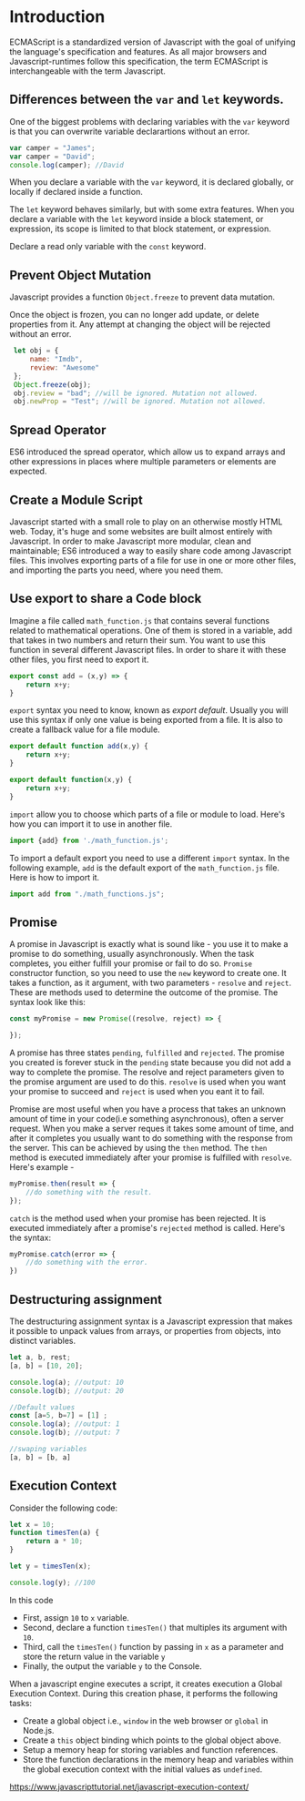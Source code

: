 # Introduction
ECMAScript is a standardized version of Javascript with the goal of unifying the language's specification and features. As all major browsers and Javascript-runtimes follow this specification, the term ECMAScript is interchangeable with the term Javascript.

## Differences between the `var` and `let` keywords.
One of the biggest problems with declaring variables with the `var` keyword is that you can overwrite variable declarartions without an error.

```javascript
var camper = "James";
var camper = "David";
console.log(camper); //David
```
When you declare a variable with the `var` keyword, it is declared globally, or locally if declared inside a function.

The `let` keyword behaves similarly, but with some extra features. When you declare a variable with the `let` keyword inside a block statement, or expression, its scope is limited to that block statement, or expression.

Declare a read only variable with the `const` keyword.

## Prevent Object Mutation
Javascript provides a function `Object.freeze` to prevent data mutation.

Once the object is frozen, you can no longer add update, or delete properties from it. Any attempt at changing the object will be rejected without an error.

```javascript
 let obj = {
     name: "Imdb",
     review: "Awesome"
 };
 Object.freeze(obj);
 obj.review = "bad"; //will be ignored. Mutation not allowed.
 obj.newProp = "Test"; //will be ignored. Mutation not allowed.
 ```

## Spread Operator
ES6 introduced the spread operator, which allow us to expand arrays and other expressions in places where multiple parameters or elements are expected.

## Create a Module Script
Javascript started with a small role to play on an otherwise mostly HTML web. Today, it's huge and some websites are built almost entirely with Javascript. In order to make Javascript more modular, clean and maintainable; ES6 introduced a way to easily share code among Javascript files. This involves exporting parts of a file for use in one or more other files, and importing the parts you need, where you need them.

## Use export to share a Code block
Imagine a file called `math_function.js` that contains several functions related to mathematical operations. One of them is stored in a variable, add that takes in two numbers and return their sum. You want to use this function in several different Javascript files. In order to share it with these other files, you first need to export it.

```javascript   
export const add = (x,y) => {
    return x+y;
}
```

`export` syntax you need to know, known as _export default_. Usually you will use this syntax if only one value is being exported from a file. It is also to create a fallback value for a file module.

```javascript
export default function add(x,y) {
    return x+y;
}

export default function(x,y) {
    return x+y;
}
```

`import` allow you to choose which parts of a file or module to load. Here's how you can import it to use in another file.

```javascript
import {add} from './math_function.js';
```
To import a default export you need to use a different `import` syntax. In the following example, `add` is the default export of the `math_function.js` file. Here is how to import it.

```javascript
import add from "./math_functions.js";
```

## Promise
A promise in Javascript is exactly what is sound like - you use it to make a promise to do something, usually asynchronously. When the task completes, you either fulfill your promise or fail to do so. `Promise` constructor function, so you need to use the `new` keyword to create one. It takes a function, as it argument, with two parameters - `resolve` and `reject`. These are methods used to determine the outcome of the promise. The syntax look like this:

```javascript
const myPromise = new Promise((resolve, reject) => {

});
```

A promise has three states `pending`, `fulfilled` and `rejected`. The promise you created is forever stuck in the `pending` state because you did not add a way to complete the promise. The resolve and reject parameters given to the promise argument are used to do this. `resolve` is used when you want your promise to succeed and `reject` is used when you eant it to fail.

Promise are most useful when you have a process that takes an unknown amount of time in your code(i.e something asynchronous), often a server request. When you make a server reques it takes some amount of time, and after it completes you usually want to do something with the response from the server. This can be achieved by using the `then` method. The `then` method is executed immediately after your promise is fulfilled with `resolve`. Here's example - 

```javascript
myPromise.then(result => {
    //do something with the result.
});
```

`catch` is the method used when your promise has been rejected. It is executed immediately after a promise's `rejected` method is called. Here's the syntax:

```javascript
myPromise.catch(error => {
    //do something with the error.
})
```

## Destructuring assignment
The destructuring assignment syntax is a Javascript expression that makes it possible to unpack values from arrays, or properties from objects, into distinct variables.

```javascript
let a, b, rest;
[a, b] = [10, 20];

console.log(a); //output: 10
console.log(b); //output: 20

//Default values
const [a=5, b=7] = [1] ;
console.log(a); //output: 1
console.log(b); //output: 7

//swaping variables
[a, b] = [b, a]

```

## Execution Context
Consider the following code:

```javascript
let x = 10;
function timesTen(a) {
    return a * 10;
}

let y = timesTen(x);

console.log(y); //100
```
In this code
- First, assign `10` to `x` variable.
- Second, declare a function `timesTen()` that multiples its argument with `10`.
- Third, call the `timesTen()` function by passing in `x` as a parameter and store the return value in the variable `y`
- Finally, the output the variable `y` to the Console.

When a javascript engine executes a script, it creates execution a Global Execution Context. During this creation phase, it performs the following tasks:
- Create a global object i.e., `window` in the web browser or `global` in Node.js.
- Create a `this` object binding which points to the global object above.
- Setup a memory heap for storing variables and function references.
- Store the function declarations in the memory heap and variables within the global execution context with the initial values as `undefined`.

https://www.javascripttutorial.net/javascript-execution-context/